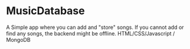 # MusicDatabase
A Simple app where you can add and "store" songs. If you cannot add or find any songs, the backend might be offline.
HTML/CSS/Javascript / MongoDB
